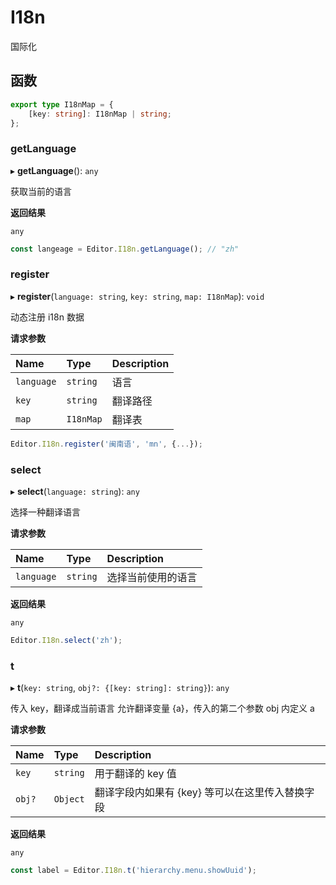 # I18n

国际化

## 函数

```typescript
export type I18nMap = {
	[key: string]: I18nMap | string;
};
```

### getLanguage

▸ **getLanguage**(): `any`

获取当前的语言

**返回结果**

`any`

```typescript
const langeage = Editor.I18n.getLanguage(); // "zh"
```

### register

▸ **register**(`language: string`, `key: string`, `map: I18nMap`): `void`

动态注册 i18n 数据

**请求参数**

| Name       | Type      | Description |
| :--------- | :-------- | :---------- |
| `language` | `string`  | 语言        |
| `key`      | `string`  | 翻译路径    |
| `map`      | `I18nMap` | 翻译表      |

```typescript
Editor.I18n.register('闽南语', 'mn', {...});
```

### select

▸ **select**(`language: string`): `any`

选择一种翻译语言

**请求参数**

| Name       | Type     | Description        |
| :--------- | :------- | :----------------- |
| `language` | `string` | 选择当前使用的语言 |

**返回结果**

`any`

```typescript
Editor.I18n.select('zh');
```

### t

▸ **t**(`key: string`, `obj?: {[key: string]: string}`): `any`

传入 key，翻译成当前语言
允许翻译变量 {a}，传入的第二个参数 obj 内定义 a

**请求参数**

| Name   | Type     | Description                                     |
| :----- | :------- | :---------------------------------------------- |
| `key`  | `string` | 用于翻译的 key 值                               |
| `obj?` | `Object` | 翻译字段内如果有 {key} 等可以在这里传入替换字段 |

**返回结果**

`any`

```typescript
const label = Editor.I18n.t('hierarchy.menu.showUuid');
```
